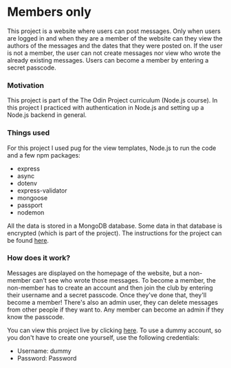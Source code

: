 # Members only

This project is a website where users can post messages. Only when users are logged in and when they are a member of the website can they view the authors of the messages and the dates that they were posted on. If the user is not a member, the user can not create messages nor view who wrote the already existing messages. Users can become a member by entering a secret passcode.

### Motivation

This project is part of the The Odin Project curriculum (Node.js course). In this project I practiced with authentication in Node.js and setting up a Node.js backend in general. 

### Things used

For this project I used pug for the view templates, Node.js to run the code and a few npm packages:
- express
- async
- dotenv
- express-validator
- mongoose
- passport
- nodemon

All the data is stored in a MongoDB database. Some data in that database is encrypted (which is part of the project). The instructions for the project can be found [here](https://www.theodinproject.com/paths/full-stack-javascript/courses/nodejs/lessons/members-only).

### How does it work?

Messages are displayed on the homepage of the website, but a non-member can't see who wrote those messages. To become a member, the non-member has to create an account and then join the club by entering their username and a secret passcode. Once they've done that, they'll become a member! There's also an admin user, they can delete messages from other people if they want to. Any member can become an admin if they know the passcode.

You can view this project live by clicking [here](https://fathomless-plains-00201.herokuapp.com/membersonly). To use a dummy account, so you don't have to create one yourself, use the following credentials:
- Username: dummy
- Password: Password
